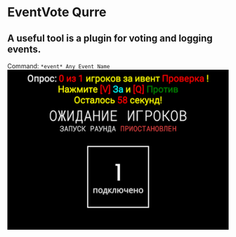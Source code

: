 # EventVote Qurre
## A useful tool is a plugin for voting and logging events.
Command: ``*event* Any Event Name``
![](https://github.com/KoT0XleB/EventVote/blob/main/Test.png)
